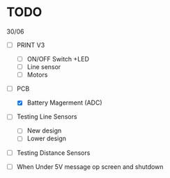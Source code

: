 # TODO

30/06

* [ ] PRINT V3
  * [ ] ON/OFF Switch +LED
  * [ ] Line sensor
  * [ ] Motors
* [ ] PCB
  * [x] Battery Magerment \(ADC\)
* [ ] Testing Line Sensors
  * [ ] New design 
  * [ ] Lower design
* [ ] Testing Distance Sensors
* [ ] When Under 5V message op screen and shutdown




